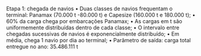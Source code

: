 Etapa 1: chegada de navios
•	Duas classes de navios frequentam o terminal: Panamax (70.000 t -80.000 t) e Capesize (160.000 t e 180.000 t);
•	60% da carga chega por embarcações Panamax;
•	As cargas em t são uniformemente distribuídas dentro de cada classe;
•	O intervalo entre chegadas sucessivas de navios é exponencialmente distribuído;
•	Em média, chega 1 navio por dia ao terminal;
•	Parâmetro de saída: carga total entregue no ano: 35.486.111 t
